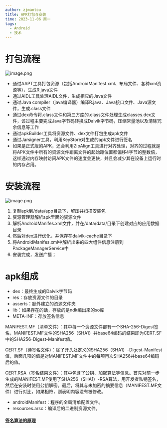 ```yaml
---
author: zjmantou
title: APK打包与安装
time: 2023-11-06 周一
tags:
  - Android
  - 技术
---
```

# 打包流程

![image.png](https://zjmantou-drawingbed.oss-cn-hangzhou.aliyuncs.com/picture/202311062307326.png)

- 通过AAPT工具打包资源（包括AndroidManifest.xml、布局文件、各种xml资源等），生成R.java文件
- 通过AIDL工具处理AIDL文件，生成相应的Java文件
- 通过Java compiler（java编译器）编译R.java、Java接口文件、Java源文件，生成.class文件
- 通过dex命令将.class文件和第三方库的.class文件处理生成classes.dex文件，该过程主要完成Java字节码转换成Dalvik字节码，压缩常量池以及清除冗余信息等工作
- 通过apkBuilder工具将资源文件、dex文件打包生成apk文件
- 通过Jarsigner工具，利用KeyStore对生成的apk文件进行签名
- 如果是正式版的APK，还会利用ZipAlign工具进行对齐处理，对齐的过程就是将APK文件中所有的资源文件距离文件的起始距位置都偏移4字节的整数倍，这样通过内存映射访问APK文件的速度会更快，并且会减少其在设备上运行时的内存占用。



# 安装流程

![image.png](https://zjmantou-drawingbed.oss-cn-hangzhou.aliyuncs.com/picture/202311062303189.png)

1. 复制apk到/data/app目录下，解压并扫描安装包
2. 资源管理器解析apk里面的资源文件
3. 解析AndroidManifes.xml文件，并在/data/data/目录下创建对应的应用数据目录
4. 然后对dex进行优化，并保存在dalvik-cache目录下
5. 将AndroidManifes.xml中解析出来的四大组件信息注册到PackageManagerService中
6. 安装完成，发送广播；

# apk组成

- dex：最终生成的Dalvik字节码
- res：存放资源文件的目录
- asserts：额外建立的资源文件夹
- lib：如果存在的话，存放的是ndk编出来的so库
- META-INF：存放签名信息

MANIFEST.MF（清单文件）：其中每一个资源文件都有一个SHA-256-Digest签名，MANIFEST.MF文件的SHA256（SHA1）并base64编码的结果即为CERT.SF中的SHA256-Digest-Manifest值。

CERT.SF（待签名文件）：除了开头处定义的SHA256（SHA1）-Digest-Manifest值，后面几项的值是对MANIFEST.MF文件中的每项再次SHA256并base64编码后的值。

CERT.RSA（签名结果文件）：其中包含了公钥、加密算法等信息。首先对前一步生成的MANIFEST.MF使用了SHA256（SHA1）-RSA算法，用开发者私钥签名，然后在安装时使用公钥解密。最后，将其与未加密的摘要信息（MANIFEST.MF文件）进行对比，如果相符，则表明内容没有被修改。

- androidManifest：程序的全局清单配置文件。
- resources.arsc：编译后的二进制资源文件。

#### [签名算法的原理](https://link.juejin.cn/?target=https%3A%2F%2Fwww.jianshu.com%2Fp%2F286d2b372334 "https://www.jianshu.com/p/286d2b372334")

